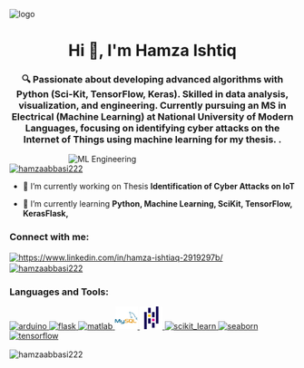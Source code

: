 ![logo](https://github.com/HamzaAbbasi222/Hamza-Abbasi222/blob/main/Linkedin%20Banner.jpg)
<h1 align="center">Hi 👋, I'm Hamza Ishtiq</h1>
<h3 align="center">🔍 Passionate about developing advanced algorithms with Python (Sci-Kit, TensorFlow, Keras). Skilled in data analysis, visualization, and engineering. Currently pursuing an MS in Electrical (Machine Learning) at National University of Modern Languages, focusing on identifying cyber attacks on the Internet of Things using machine learning for my thesis. .</h3>
<img align="right" alt="ML Engineering" width="400" src="https://www.google.com/url?sa=i&url=https%3A%2F%2Fgetsensibill.com%2Fblog%2Fmachine-learning-receipts-2&psig=AOvVaw3VZVP-u8QTatsG-AotWmrF&ust=1703523441172000&source=images&cd=vfe&opi=89978449&ved=0CBEQjRxqFwoTCPCtqMTFqIMDFQAAAAAdAAAAABAI" >

<p align="left"> <a href="https://github.com/ryo-ma/github-profile-trophy"><img src="https://github-profile-trophy.vercel.app/?username=hamzaabbasi222" alt="hamzaabbasi222" /></a> </p>

- 🔭 I’m currently working on Thesis **Identification of Cyber Attacks on IoT**

- 🌱 I’m currently learning **Python, Machine Learning, SciKit, TensorFlow, KerasFlask,**

<h3 align="left">Connect with me:</h3>
<p align="left">
<a href="https://www.linkedin.com/in/hamza-ishtiaq-ml-seo/" target="blank"><img align="center" src="https://raw.githubusercontent.com/rahuldkjain/github-profile-readme-generator/master/src/images/icons/Social/linked-in-alt.svg" alt="https://www.linkedin.com/in/hamza-ishtiaq-2919297b/" height="30" width="40" /></a>
<a href="https://fb.com/hamzaabbasi222" target="blank"><img align="center" src="https://raw.githubusercontent.com/rahuldkjain/github-profile-readme-generator/master/src/images/icons/Social/facebook.svg" alt="hamzaabbasi222" height="30" width="40" /></a>
</p>

<h3 align="left">Languages and Tools:</h3>
<p align="left"> <a href="https://www.arduino.cc/" target="_blank" rel="noreferrer"> <img src="https://cdn.worldvectorlogo.com/logos/arduino-1.svg" alt="arduino" width="40" height="40"/> </a> <a href="https://flask.palletsprojects.com/" target="_blank" rel="noreferrer"> <img src="https://www.vectorlogo.zone/logos/pocoo_flask/pocoo_flask-icon.svg" alt="flask" width="40" height="40"/> </a> <a href="https://www.mathworks.com/" target="_blank" rel="noreferrer"> <img src="https://upload.wikimedia.org/wikipedia/commons/2/21/Matlab_Logo.png" alt="matlab" width="40" height="40"/> </a> <a href="https://www.mysql.com/" target="_blank" rel="noreferrer"> <img src="https://raw.githubusercontent.com/devicons/devicon/master/icons/mysql/mysql-original-wordmark.svg" alt="mysql" width="40" height="40"/> </a> <a href="https://pandas.pydata.org/" target="_blank" rel="noreferrer"> <img src="https://raw.githubusercontent.com/devicons/devicon/2ae2a900d2f041da66e950e4d48052658d850630/icons/pandas/pandas-original.svg" alt="pandas" width="40" height="40"/> </a> <a href="https://scikit-learn.org/" target="_blank" rel="noreferrer"> <img src="https://upload.wikimedia.org/wikipedia/commons/0/05/Scikit_learn_logo_small.svg" alt="scikit_learn" width="40" height="40"/> </a> <a href="https://seaborn.pydata.org/" target="_blank" rel="noreferrer"> <img src="https://seaborn.pydata.org/_images/logo-mark-lightbg.svg" alt="seaborn" width="40" height="40"/> </a> <a href="https://www.tensorflow.org" target="_blank" rel="noreferrer"> <img src="https://www.vectorlogo.zone/logos/tensorflow/tensorflow-icon.svg" alt="tensorflow" width="40" height="40"/> </a> </p>

<p><img align="center" src="https://github-readme-stats.vercel.app/api/top-langs?username=hamzaabbasi222&show_icons=true&locale=en&layout=compact" alt="hamzaabbasi222" /></p>
